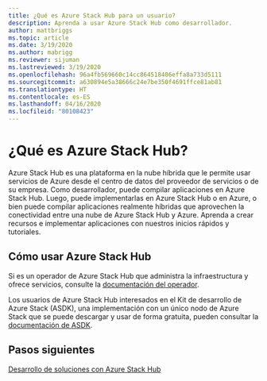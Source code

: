 ```yaml
---
title: ¿Qué es Azure Stack Hub para un usuario?
description: Aprenda a usar Azure Stack Hub como desarrollador.
author: mattbriggs
ms.topic: article
ms.date: 3/19/2020
ms.author: mabrigg
ms.reviewer: sijuman
ms.lastreviewed: 3/19/2020
ms.openlocfilehash: 96a4fb569660c14cc864518406effa8a733d5111
ms.sourcegitcommit: a630894e5a38666c24e7be350f4691ffce81ab81
ms.translationtype: HT
ms.contentlocale: es-ES
ms.lasthandoff: 04/16/2020
ms.locfileid: "80108423"
---
```

# <a name="what-is-azure-stack-hub"></a>¿Qué es Azure Stack Hub?

Azure Stack Hub es una plataforma en la nube híbrida que le permite usar servicios de Azure desde el centro de datos del proveedor de servicios o de su empresa. Como desarrollador, puede compilar aplicaciones en Azure Stack Hub. Luego, puede implementarlas en Azure Stack Hub o en Azure, o bien puede compilar aplicaciones realmente híbridas que aprovechen la conectividad entre una nube de Azure Stack Hub y Azure. Aprenda a crear recursos e implementar aplicaciones con nuestros inicios rápidos y tutoriales.

## <a name="how-to-use-azure-stack-hub"></a>Cómo usar Azure Stack Hub

Si es un operador de Azure Stack Hub que administra la infraestructura y ofrece servicios, consulte la [documentación del operador](https://docs.microsoft.com/azure-stack/operator/).

Los usuarios de Azure Stack Hub interesados en el Kit de desarrollo de Azure Stack (ASDK), una implementación con un único nodo de Azure Stack que se puede descargar y usar de forma gratuita, pueden consultar la [documentación de ASDK](https://docs.microsoft.com/azure-stack/asdk/).

## <a name="next-steps"></a>Pasos siguientes

[Desarrollo de soluciones con Azure Stack Hub](azure-stack-dev-start.md)
